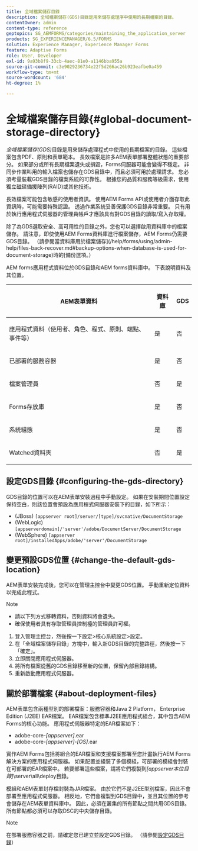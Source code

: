 ```yaml
---
title: 全域檔案儲存目錄
description: 全域檔案儲存(GDS)目錄是用來儲存處理序中使用的長期檔案的目錄。
contentOwner: admin
content-type: reference
geptopics: SG_AEMFORMS/categories/maintaining_the_application_server
products: SG_EXPERIENCEMANAGER/6.5/FORMS
solution: Experience Manager, Experience Manager Forms
feature: Adaptive Forms
role: User, Developer
exl-id: 9a93b8f9-33cb-4aec-81e0-a1146bba955a
source-git-commit: c3e9029236734e22f5d266ac26b923eafbe0a459
workflow-type: tm+mt
source-wordcount: '684'
ht-degree: 1%

---
```


# 全域檔案儲存目錄{#global-document-storage-directory}

*全域檔案儲存(GDS)*&#x200B;目錄是用來儲存處理程式中使用的長期檔案的目錄。 這些檔案包含PDF、原則和表單範本。 長效檔案是許多AEM表單部署整體狀態的重要部分。 如果部分或所有長期檔案遺失或損毀，Forms伺服器可能會變得不穩定。 非同步作業叫用的輸入檔案也儲存在GDS目錄中，而且必須可用於處理請求。 您必須考量裝載GDS目錄的檔案系統的可靠性。 根據您的品質和服務等級需求，使用獨立磁碟備援陣列(RAID)或其他技術。

長效檔案可能包含敏感的使用者資訊。 使用AEM Forms API或使用者介面存取此資訊時，可能需要特殊認證。 透過作業系統妥善保護GDS目錄非常重要。 只有用於執行應用程式伺服器的管理員帳戶才應該具有對GDS目錄的讀取/寫入存取權。

除了為GDS選取安全、高可用性的目錄之外，您也可以選擇啟用資料庫中的檔案儲存。 請注意，即使使用AEM Forms資料庫進行檔案儲存，AEM Forms仍需要GDS目錄。 （請參閱當資料庫用於檔案儲存](/help/forms/using/admin-help/files-back-recover.md#backup-options-when-database-is-used-for-document-storage)時的[備份選項。）

AEM forms應用程式資料位於GDS目錄和AEM forms資料庫中。 下表說明資料及其位置。

<table>
 <thead>
  <tr>
   <th><p>AEM表單資料</p></th>
   <th><p>資料庫</p></th>
   <th><p>GDS</p></th>
  </tr>
 </thead>
 <tbody>
  <tr>
   <td><p>應用程式資料（使用者、角色、程式、原則、端點、事件等）</p></td>
   <td><p>是</p></td>
   <td><p>否</p></td>
  </tr>
  <tr>
   <td><p>已部署的服務容器</p></td>
   <td><p>是</p></td>
   <td><p>否</p></td>
  </tr>
  <tr>
   <td><p>檔案管理員 </p></td>
   <td><p>否</p></td>
   <td><p>是</p></td>
  </tr>
  <tr>
   <td><p>Forms存放庫</p></td>
   <td><p>是</p></td>
   <td><p>否</p></td>
  </tr>
  <tr>
   <td><p>系統組態</p></td>
   <td><p>是</p></td>
   <td><p>否</p></td>
  </tr>
  <tr>
   <td><p>Watched資料夾</p></td>
   <td><p>否</p></td>
   <td><p>是</p></td>
  </tr>
 </tbody>
</table>

## 設定GDS目錄 {#configuring-the-gds-directory}

GDS目錄的位置可以在AEM表單安裝過程中手動設定。 如果在安裝期間位置設定保持空白，則該位置會預設為應用程式伺服器安裝下的目錄，如下所示：

* (JBoss) `[appserver root]/server/[type]/svcnative/DocumentStorage`
* (WebLogic) `[appserverdomain]/'server'/adobe/DocumentServer/DocumentStorage`
* (WebSphere) `[appserver root]/installedApps/adobe/'server'/DocumentStorage`

## 變更預設GDS位置 {#change-the-default-gds-location}

AEM表單安裝完成後，您可以在管理主控台中變更GDS位置。 手動重新定位資料以完成此程式。

>[!NOTE]
>
>* 請以下列方式移轉資料，否則資料將會遺失。
>* 確保使用者具有存取管理員控制檯的管理員許可權。

1. 登入管理主控台，然後按一下設定>核心系統設定>設定。
1. 在「全域檔案儲存目錄」方塊中，輸入新GDS目錄的完整路徑，然後按一下「確定」。
1. 立即關閉應用程式伺服器。
1. 將所有檔案從舊的GDS目錄移至新的位置，保留內部目錄結構。
1. 重新啟動應用程式伺服器。

## 關於部署檔案 {#about-deployment-files}

AEM表單包含兩種型別的部署檔案：服務容器和Java 2 Platform， Enterprise Edition (J2EE) EAR檔案。 EAR檔案包含標準J2EE應用程式組合，其中包含AEM Forms的核心功能。 應用程式伺服器特定的EAR檔案如下：

* adobe-core-*[appserver]*.ear
* adobe-core-*[appserver]*-*[OS]*.ear

實作AEM Forms包括將組合的EAR檔案和支援檔案部署至您計畫執行AEM Forms解決方案的應用程式伺服器。 如果配置並組裝了多個模組，可部署的模組會封裝在可部署的EAR檔案中。 若要部署這些檔案，請將它們複製到&#x200B;*[appserver本位目錄]*\server\all\deploy目錄。

模組和AEM表單封存檔封裝為JAR檔案。 由於它們不是J2EE型別檔案，因此不會部署至應用程式伺服器。 相反地，它們會複製到GDS目錄中，並且其位置的參考會儲存在AEM表單資料庫中。 因此，必須在叢集的所有節點之間共用GDS目錄。 所有節點都必須可以存取DSC的中央儲存目錄。

>[!NOTE]
>
>在部署服務容器之前，請確定您已建立並設定GDS目錄。 （請參閱[設定GDS目錄](global-document-storage-directory.md#configuring-the-gds-directory)）
